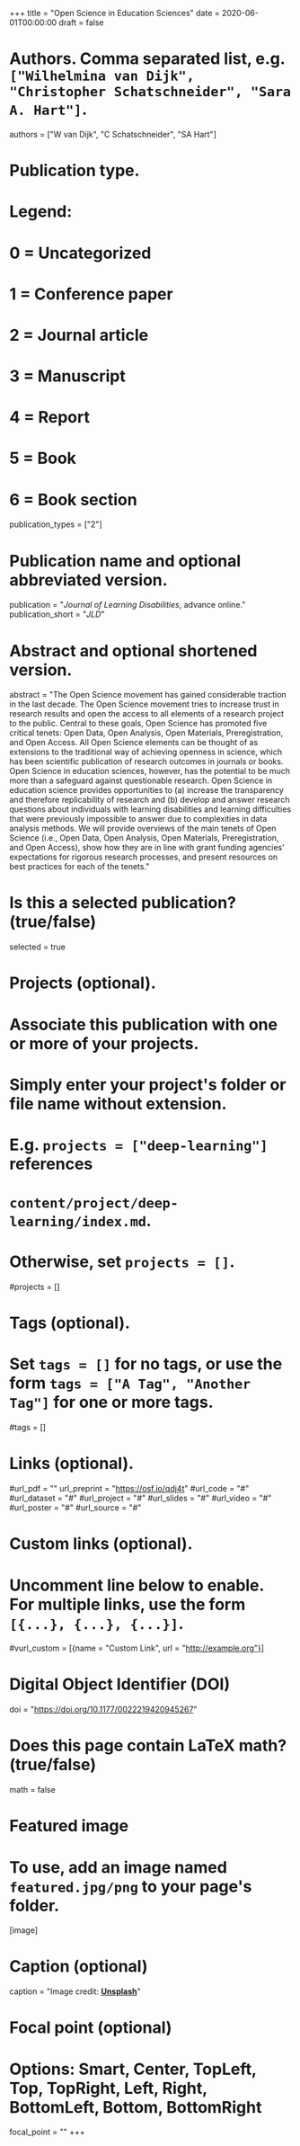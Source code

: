 +++
title = "Open Science in Education Sciences"
date = 2020-06-01T00:00:00
draft = false

# Authors. Comma separated list, e.g. `["Wilhelmina van Dijk", "Christopher Schatschneider", "Sara A. Hart"]`.
authors = ["W van Dijk", "C Schatschneider", "SA Hart"]

# Publication type.
# Legend:
# 0 = Uncategorized
# 1 = Conference paper
# 2 = Journal article
# 3 = Manuscript
# 4 = Report
# 5 = Book
# 6 = Book section
publication_types = ["2"]

# Publication name and optional abbreviated version.
publication = "*Journal of Learning Disabilities*, advance online."
publication_short = "*JLD*"

# Abstract and optional shortened version.
abstract = "The Open Science movement has gained considerable traction in the last decade. The Open Science movement tries to increase trust in research results and open the access to all elements of a research project to the public. Central to these goals, Open Science has promoted five critical tenets: Open Data, Open Analysis, Open Materials, Preregistration, and Open Access. All Open Science elements can be thought of as extensions to the traditional way of achieving openness in science, which has been scientific publication of research outcomes in journals or books. Open Science in education sciences, however, has the potential to be much more than a safeguard against questionable research. Open Science in education science provides opportunities to (a) increase the transparency and therefore replicability of research and (b) develop and answer research questions about individuals with learning disabilities and learning difficulties that were previously impossible to answer due to complexities in data analysis methods. We will provide overviews of the main tenets of Open Science (i.e., Open Data, Open Analysis, Open Materials, Preregistration, and Open Access), show how they are in line with grant funding agencies’ expectations for rigorous research processes, and present resources on best practices for each of the tenets."

# Is this a selected publication? (true/false)
selected = true

# Projects (optional).
#   Associate this publication with one or more of your projects.
#   Simply enter your project's folder or file name without extension.
#   E.g. `projects = ["deep-learning"]` references 
#   `content/project/deep-learning/index.md`.
#   Otherwise, set `projects = []`.
#projects = []

# Tags (optional).
#   Set `tags = []` for no tags, or use the form `tags = ["A Tag", "Another Tag"]` for one or more tags.
#tags = []

# Links (optional).
#url_pdf = ""
url_preprint = "https://osf.io/qdj4t"
#url_code = "#"
#url_dataset = "#"
#url_project = "#"
#url_slides = "#"
#url_video = "#"
#url_poster = "#"
#url_source = "#"

# Custom links (optional).
#   Uncomment line below to enable. For multiple links, use the form `[{...}, {...}, {...}]`.
#vurl_custom = [{name = "Custom Link", url = "http://example.org"}]

# Digital Object Identifier (DOI)
doi = "https://doi.org/10.1177/0022219420945267"

# Does this page contain LaTeX math? (true/false)
math = false

# Featured image
# To use, add an image named `featured.jpg/png` to your page's folder. 
[image]
  # Caption (optional)
  caption = "Image credit: [**Unsplash**](https://unsplash.com/photos/pLCdAaMFLTE)"

  # Focal point (optional)
  # Options: Smart, Center, TopLeft, Top, TopRight, Left, Right, BottomLeft, Bottom, BottomRight
  focal_point = ""
+++


